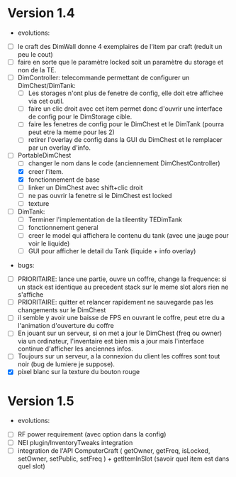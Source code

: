 Version 1.4
===========

- evolutions:
- [ ] le craft des DimWall donne 4 exemplaires de l'item par craft (reduit un peu le cout)
- [ ] faire en sorte que le paramètre locked soit un paramètre du storage et non de la TE.
- [ ] DimController: telecommande permettant de configurer un DimChest/DimTank:
	- [ ] Les storages n'ont plus de fenetre de config, elle doit etre affichee via cet outil.
	- [ ] faire un clic droit avec cet item permet donc d'ouvrir une interface de config pour le DimStorage cible.
	- [ ] faire les fenetres de config pour le DimChest et le DimTank (pourra peut etre la meme pour les 2)
	- [ ] retirer l'overlay de config dans la GUI du DimChest et le remplacer par un overlay d'info.
- [ ] PortableDimChest
	- [ ] changer le nom dans le code (anciennement DimChestController)
	- [X] creer l'item.
	- [x] fonctionnement de base
	- [ ] linker un DimChest avec shift+clic droit
	- [ ] ne pas ouvrir la fenetre si le DimChest est locked
	- [ ] texture
- [ ] DimTank:
	- [ ] Terminer l'implementation de la tileentity TEDimTank
	- [ ] fonctionnement general
	- [ ] creer le model qui affichera le contenu du tank (avec une jauge pour voir le liquide)
	- [ ] GUI pour afficher le detail du Tank (liquide + info overlay)

- bugs:
- [ ] PRIORITAIRE: lance une partie, ouvre un coffre, change la frequence: si un stack est identique au precedent stack sur le meme slot alors rien ne s'affiche
- [ ] PRIORITAIRE: quitter et relancer rapidement ne sauvegarde pas les changements sur le DimChest
- [ ] il semble y avoir une baisse de FPS en ouvrant le coffre, peut etre du a l'animation d'ouverture du coffre
- [ ] En jouant sur un serveur, si on met a jour le DimChest (freq ou owner) via un ordinateur, l'inventaire est bien mis a jour
mais l'interface continue d'afficher les anciennes infos.
- [ ] Toujours sur un serveur, a la connexion du client les coffres sont tout noir (bug de lumiere je suppose).
- [X] pixel blanc sur la texture du bouton rouge

Version 1.5
===========

- evolutions:
- [ ] RF power requirement (avec option dans la config)
- [ ] NEI plugin/InventoryTweaks integration
- [ ] integration de l'API ComputerCraft ( getOwner, getFreq, isLocked, setOwner, setPublic, setFreq ) + getItemInSlot (savoir quel item est dans quel slot)
